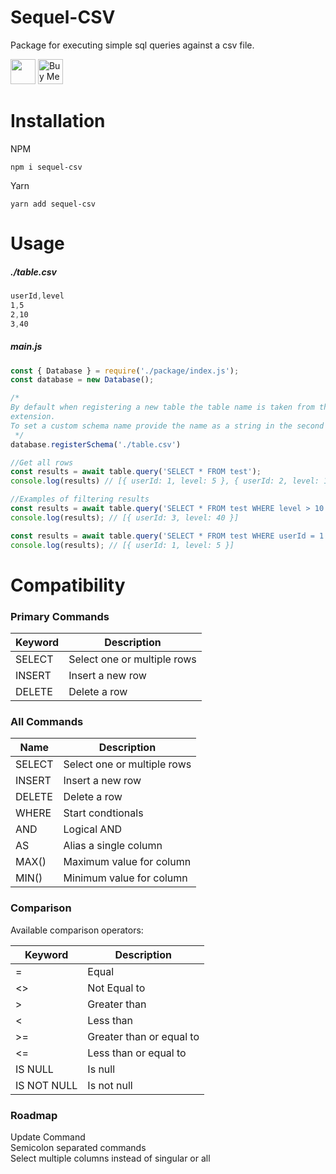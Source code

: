 # Sequel-CSV

Package for executing simple sql queries against a csv file.

<a href="https://www.npmjs.com/package/sequel-csv"><img height="40px" src="https://img.shields.io/npm/v/sequel-csv?style=plastic" alt=""></a>
<a href='https://ko-fi.com/K3K47LTWF' target='_blank'><img height="40px" src='https://cdn.ko-fi.com/cdn/kofi3.png?v=3' border='0' alt='Buy Me a Coffee at ko-fi.com' /></a>

# Installation

NPM
```
npm i sequel-csv
```
Yarn
```
yarn add sequel-csv
```

# Usage

##### ./table.csv

```css
userId,level
1,5
2,10
3,40
```
##### main.js
```js
const { Database } = require('./package/index.js');
const database = new Database();

/*
By default when registering a new table the table name is taken from the file name, excluding path and
extension.
To set a custom schema name provide the name as a string in the second parameter.
 */
database.registerSchema('./table.csv')

//Get all rows
const results = await table.query('SELECT * FROM test');
console.log(results) // [{ userId: 1, level: 5 }, { userId: 2, level: 10 }, { userId: 3, level: 40 }]

//Examples of filtering results
const results = await table.query('SELECT * FROM test WHERE level > 10');
console.log(results); // [{ userId: 3, level: 40 }]

const results = await table.query('SELECT * FROM test WHERE userId = 1');
console.log(results); // [{ userId: 1, level: 5 }]
```

# Compatibility

### Primary Commands

| Keyword | Description                 |
|---------|-----------------------------|
| SELECT  | Select one or multiple rows |
| INSERT  | Insert a new row            |
| DELETE  | Delete a row                |

### All Commands

| Name   | Description                 |
|--------|-----------------------------|
| SELECT | Select one or multiple rows |
| INSERT | Insert a new row            |
| DELETE | Delete a row                |
| WHERE  | Start condtionals           |
| AND    | Logical AND                 |
| AS     | Alias a single column       |
| MAX()  | Maximum value for column    |
| MIN()  | Minimum value for column    |

### Comparison

Available comparison operators:

| Keyword     | Description              |
|-------------|--------------------------|
| =           | Equal                    |
| <>          | Not Equal to             |
| \>          | Greater than             |
| \<          | Less than                |
| \>=         | Greater than or equal to |
| \<=         | Less than or equal to    |
| IS NULL     | Is null                  |
| IS NOT NULL | Is not null              |

### Roadmap

Update Command<br>
Semicolon separated commands<br>
Select multiple columns instead of singular or all
